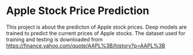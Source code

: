 # Apple Stock Price Prediction

This project is about the predicton of Apple stock prices. Deep models are trained to predict the current prices of Apple stocks.
The dataset used for training and testing is downloaded from https://finance.yahoo.com/quote/AAPL%3B/history?p=AAPL%3B
